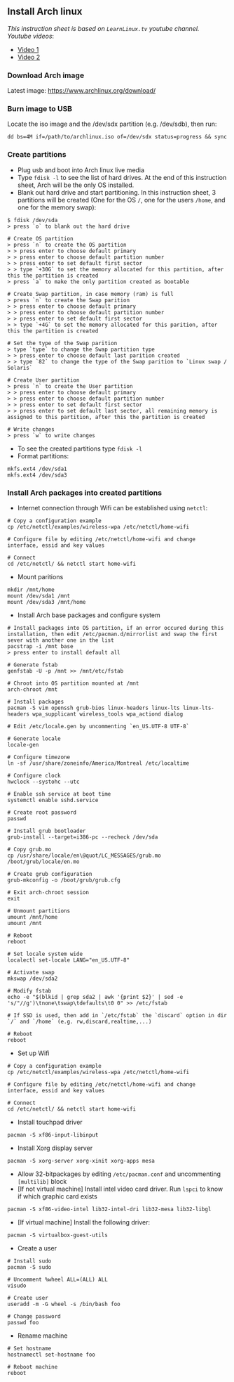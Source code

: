 ## Install Arch linux

*This instruction sheet is based on `LearnLinux.tv` youtube channel.*  
*Youtube videos*:
* <a href="https://www.youtube.com/watch?v=lizdpoZj_vU">Video 1</a>
* <a href="https://www.youtube.com/watch?v=GCUmGtCYPWM">Video 2</a>

### Download Arch image
Latest image: https://www.archlinux.org/download/

### Burn image to USB
Locate the iso image and the /dev/sdx partition (e.g. /dev/sdb), then run:
```
dd bs=4M if=/path/to/archlinux.iso of=/dev/sdx status=progress && sync
```

### Create partitions
* Plug usb and boot into Arch linux live media
* Type `fdisk -l` to see the list of hard drives. At the end of this instruction sheet, Arch will be the only OS installed.
* Blank out hard drive and start partitioning. In this instruction sheet, 3 partitions will be created (One for the OS `/`, one for the users `/home`, and one for the memory swap):
```
$ fdisk /dev/sda
> press `o` to blank out the hard drive

# Create OS partition
> press `n` to create the OS partition
> > press enter to choose default primary
> > press enter to choose default partition number
> > press enter to set default first sector
> > type `+30G` to set the memory allocated for this partition, after this the partition is created
> press `a` to make the only partition created as bootable

# Create Swap partition, in case memory (ram) is full
> press `n` to create the Swap parition
> > press enter to choose default primary
> > press enter to choose default partition number
> > press enter to set default first sector
> > type `+4G` to set the memory allocated for this parition, after this the partition is created

# Set the type of the Swap parition
> type `type` to change the Swap partition type
> > press enter to choose default last parition created
> > type `82` to change the type of the Swap parition to `Linux swap / Solaris`

# Create User partition
> press `n` to create the User partition
> > press enter to choose default primary
> > press enter to choose default partition number
> > press enter to set default first sector
> > press enter to set default last sector, all remaining memory is assigned to this partition, after this the partition is created

# Write changes
> press `w` to write changes
```
* To see the created partitions type `fdisk -l`
* Format partitions:
```
mkfs.ext4 /dev/sda1
mkfs.ext4 /dev/sda3
```

### Install Arch packages into created partitions
* Internet connection through Wifi can be established using `netctl`:
```
# Copy a configuration example
cp /etc/netctl/examples/wireless-wpa /etc/netctl/home-wifi

# Configure file by editing /etc/netctl/home-wifi and change interface, essid and key values

# Connect
cd /etc/netctl/ && netctl start home-wifi
```
* Mount paritions
```
mkdir /mnt/home
mount /dev/sda1 /mnt
mount /dev/sda3 /mnt/home
```
* Install Arch base packages and configure system
```
# Install packages into OS partition, if an error occured during this installation, then edit /etc/pacman.d/mirrorlist and swap the first sever with another one in the list
pacstrap -i /mnt base
> press enter to install default all

# Generate fstab
genfstab -U -p /mnt >> /mnt/etc/fstab

# Chroot into OS partition mounted at /mnt
arch-chroot /mnt

# Install packages
pacman -S vim openssh grub-bios linux-headers linux-lts linux-lts-headers wpa_supplicant wireless_tools wpa_actiond dialog

# Edit /etc/locale.gen by uncommenting `en_US.UTF-8 UTF-8`

# Generate locale
locale-gen

# Configure timezone 
ln -sf /usr/share/zoneinfo/America/Montreal /etc/localtime

# Configure clock
hwclock --systohc --utc

# Enable ssh service at boot time
systemctl enable sshd.service

# Create root password
passwd

# Install grub bootloader
grub-install --target=i386-pc --recheck /dev/sda

# Copy grub.mo
cp /usr/share/locale/en\@quot/LC_MESSAGES/grub.mo /boot/grub/locale/en.mo

# Create grub configuration 
grub-mkconfig -o /boot/grub/grub.cfg

# Exit arch-chroot session
exit

# Unmount partitions
umount /mnt/home
umount /mnt

# Reboot
reboot

# Set locale system wide
localectl set-locale LANG="en_US.UTF-8"

# Activate swap
mkswap /dev/sda2

# Modify fstab
echo -e "$(blkid | grep sda2 | awk '{print $2}' | sed -e 's/"//g')\tnone\tswap\tdefaults\t0 0" >> /etc/fstab

# If SSD is used, then add in `/etc/fstab` the `discard` option in dir `/` and `/home` (e.g. rw,discard,realtime,...)

# Reboot
reboot
```
* Set up Wifi
```
# Copy a configuration example
cp /etc/netctl/examples/wireless-wpa /etc/netctl/home-wifi

# Configure file by editing /etc/netctl/home-wifi and change interface, essid and key values

# Connect
cd /etc/netctl/ && netctl start home-wifi
```
* Install touchpad driver
```
pacman -S xf86-input-libinput
```
* Install Xorg display server
```
pacman -S xorg-server xorg-xinit xorg-apps mesa
```
* Allow 32-bitpackages by editing `/etc/pacman.conf` and uncommenting `[multilib]` block
* [If not virtual machine] Install intel video card driver. Run `lspci` to know if which graphic card exists
```
pacman -S xf86-video-intel lib32-intel-dri lib32-mesa lib32-libgl
```
* [If virtual machine] Install the following driver:
```
pacman -S virtualbox-guest-utils
```
* Create a user
```
# Install sudo
pacman -S sudo

# Uncomment %wheel ALL=(ALL) ALL
visudo

# Create user
useradd -m -G wheel -s /bin/bash foo

# Change password
passwd foo
```
* Rename machine
```
# Set hostname
hostnamectl set-hostname foo

# Reboot machine
reboot
```
